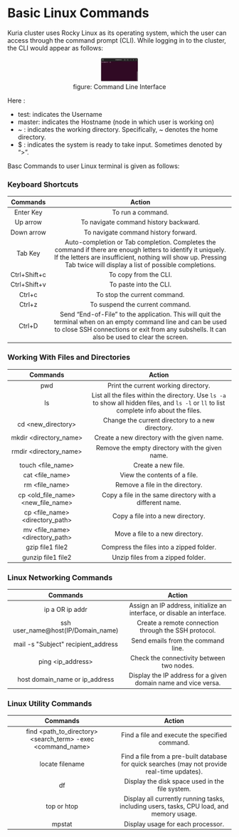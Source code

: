 # Basic Linux Commands

Kuria cluster uses Rocky Linux as its operating system, which the user can access through the command prompt (CLI). While logging in to the cluster, the CLI would appear as follows:

<figure style="text-align: center;">
    <img src="./_resources/CLI.png"
         alt="CLI" style="width:20%" >
    <figcaption>  figure: Command Line Interface
</figcaption></figure>




Here : 
* test:  indicates the Username
* master: indicates the Hostname (node in which user is working on)
* ~ : indicates the working directory. Specifically, ~ denotes the home directory.
* $ : indicates the system is ready to take input. Sometimes denoted by “>”.


Basc Commands to user Linux terminal is given as follows:
### Keyboard Shortcuts

<div align=center>

|   Commands   |                                                                                                                                    Action                                                                                                                                   |
|:------------:|:---------------------------------------------------------------------------------------------------------------------------------------------------------------------------------------------------------------------------------------------------------------------------:|
| Enter Key    | To run a command.                                                                                                                                                                                                                                                           |
| Up arrow     | To navigate command history backward.                                                                                                                                                                                                                                       |
| Down arrow   | To navigate command history forward.                                                                                                                                                                                                                                        |
| Tab Key      | Auto-completion or Tab completion. Completes the command if there are enough letters to identify it uniquely. If the letters are insufficient, nothing will show up. Pressing Tab twice will display a list of possible completions.                                   |
| Ctrl+Shift+c | To copy from the CLI.                                                                                                                                                                                                                                                       |
| Ctrl+Shift+v | To paste into the CLI.                                                                                                                                                                                                                                                      |
| Ctrl+c       | To stop the current command.                                                                                                                                                                                                                                                |
| Ctrl+z       | To suspend the current command.                                                                                                                                                                                                                                             |
| Ctrl+D       | Send “End-of-File” to the application. This will quit the terminal when on an empty command line and can be used to close SSH connections or exit from any subshells. It can also be used to clear the screen.                                                         |

</div>

### Working With Files and Directories

<div align=center>

|                 Commands                 |                                                                             Action                                                                            |
|:----------------------------------------:|:-------------------------------------------------------------------------------------------------------------------------------------------------------------:|
| pwd                                      | Print the current working directory.                                                                                                                         |
| ls                                       | List all the files within the directory. Use `ls -a` to show all hidden files, and `ls -l` or `ll` to list complete info about the files.                 |
| cd <new_directory>                       | Change the current directory to a new directory.                                                                                                             |
| mkdir \<directory_name\>                 | Create a new directory with the given name.                                                                                                                  |
| rmdir \<directory_name\>                  | Remove the empty directory with the given name.                                                                                                             |
| touch \<file_name\>                       | Create a new file.                                                                                                                                             |
| cat \<file_name\>                         | View the contents of a file.                                                                                                                                 |
| rm \<file_name\>                          | Remove a file in the directory.                                                                                                                                 |
| cp \<old_file_name\> \<new_file_name\>   | Copy a file in the same directory with a different name.                                                                                                   |
| cp \<file_name\> \<directory_path\>       | Copy a file into a new directory.                                                                                                                           |
| mv \<file_name\> \<directory_path\>       | Move a file to a new directory.                                                                                                                                  |
| gzip file1 file2                          | Compress the files into a zipped folder.                                                                                                                      |
| gunzip file1 file2                        | Unzip files from a zipped folder.                                                                                                                              |

</div>

### Linux Networking Commands

<div align=center>

|               Commands               |                                    Action                                   |
|:------------------------------------:|:---------------------------------------------------------------------------:|
| ip a  OR ip addr                     | Assign an IP address, initialize an interface, or disable an interface.     |
| ssh user_name@host(IP/Domain_name) | Create a remote connection through the SSH protocol.                         |
| mail -s "Subject" recipient_address | Send emails from the command line.                                          |
| ping <ip_address>                  | Check the connectivity between two nodes.                                   |
| host domain_name or ip_address      | Display the IP address for a given domain name and vice versa.              |

</div>

### Linux Utility Commands

<div align=center>

|                         Commands                        |                                                                                                                                                                 Action                                                                                                                                                                |
|:-------------------------------------------------------:|:-------------------------------------------------------------------------------------------------------------------------------------------------------------------------------------------------------------------------------------------------------------------------------------------------------------------------------------:|
| find <path_to_directory> <search_term> -exec <command_name> | Find a file and execute the specified command.                                                                                                                                                             |
| locate filename                                         | Find a file from a pre-built database for quick searches (may not provide real-time updates).                                                                                                                                                                   |
| df                                                      | Display the disk space used in the file system.                                                                                                                                                                                                                                                                                     |
| top or htop                                             | Display all currently running tasks, including users, tasks, CPU load, and memory usage.                                                                                                                    |
| mpstat                                                  | Display usage for each processor.                                                                                                                                                                         |

</div>


